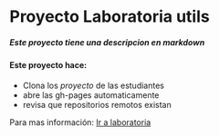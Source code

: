 # Proyecto Laboratoria utils 
##### Este proyecto tiene una descripcion en __markdown__ 
#### Este proyecto hace: 

* 	Clona los *proyecto* de las estudiantes
*	abre las gh-pages automaticamente 
*	revisa que repositorios remotos existan 

Para mas información: [ Ir a laboratoria ](http://www.laboratoria.la)